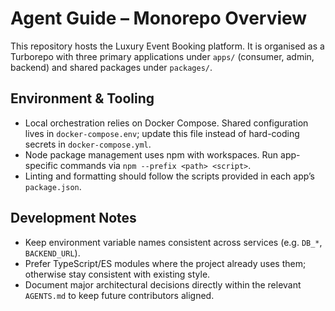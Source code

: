 # Agent Guide – Monorepo Overview

This repository hosts the Luxury Event Booking platform. It is organised as a Turborepo with three primary applications under `apps/` (consumer, admin, backend) and shared packages under `packages/`.

## Environment & Tooling
- Local orchestration relies on Docker Compose. Shared configuration lives in `docker-compose.env`; update this file instead of hard-coding secrets in `docker-compose.yml`.
- Node package management uses npm with workspaces. Run app-specific commands via `npm --prefix <path> <script>`.
- Linting and formatting should follow the scripts provided in each app’s `package.json`.

## Development Notes
- Keep environment variable names consistent across services (e.g. `DB_*`, `BACKEND_URL`).
- Prefer TypeScript/ES modules where the project already uses them; otherwise stay consistent with existing style.
- Document major architectural decisions directly within the relevant `AGENTS.md` to keep future contributors aligned.
